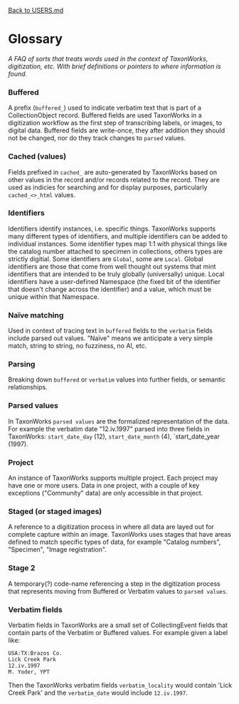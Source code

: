 [Back to USERS.md](USERS.md)

# Glossary

_A FAQ of sorts that treats words used in the context of TaxonWorks, digitization, etc.  With brief definitions or pointers to where information is found._

### Buffered
A prefix (`buffered_`) used to indicate verbatim text that is part of a CollectionObject record. Buffered fields are used TaxonWorks in a digitization workflow as the first step of transcribing labels, or images, to digital data. Buffered fields are write-once, they after addition they should not be changed, nor do they track changes to `parsed` values.

### Cached (values)
Fields prefixed in `cached_` are auto-generated by TaxonWorks based on other values in the record and/or records related to the record.  They are used as indicies for searching and for display purposes, particularly `cached_<>_html` values.

### Identifiers
Identifiers identify instances, i.e. specific things. TaxonWorks supports many different types of identifiers, and multiple identifiers can be added to individual instances.  Some identifier types map 1:1 with physical things like the catalog number attached to specimen in collections, others types are strictly digitial.  Some identifiers are `Global`, some are `Local`. Global identifiers are those that come from well thought out systems that mint identifiers that are intended to be truly globally (universally) unique.  Local identifiers have a user-defined Namespace (the fixed bit of the identifier that doesn't change across the identifier) and a value, which must be unique within that Namespace. 

### Naïve matching    
Used in context of tracing text in `buffered` fields to the `verbatim` fields include parsed out values.  "Naïve" means we anticipate a very simple match, string to string, no fuzziness, no AI, etc.

### Parsing
Breaking down `buffered` or `verbatim` values into further fields, or semantic relationships.

### Parsed values
In TaxonWorks `parsed values` are the formalized representation of the data.  For example the verbatim date "12.iv.1997" parsed into three fields in TaxonWorks: `start_date_day` (12), `start_date_month` (4), `start_date_year (1997).

### Project
An instance of TaxonWorks supports multiple project.  Each project may have one or more users.  Data in one project, with a couple of key exceptions ("Community" data) are only accessible in that project.

### Staged (or staged images)
A reference to a digitization process in where all data are layed out for complete capture within an image.  TaxonWorks uses stages that have areas defined to match specific types of data, for example "Catalog numbers", "Specimen", "Image registration".

### Stage 2
A temporary(?) code-name referencing a step in the digitization process that represents moving from Buffered or Verbatim values to `parsed values`.

### Verbatim fields
Verbatim fields in TaxonWorks are a small set of CollectingEvent fields that contain parts of the Verbatim or Buffered values.  For example given a label like:
```
USA:TX:Brazos Co.
Lick Creek Park
12.iv.1997
M. Yoder, YPT
```
Then the TaxonWorks verbatim fields `verbatim_locality` would contain 'Lick Creek Park' and the `verbatim_date` would include `12.iv.1997`.
